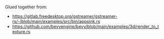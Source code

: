 Glued together from:
- https://gitlab.freedesktop.org/gstreamer/gstreamer-rs/-/blob/main/examples/src/bin/appsink.rs
- https://github.com/bevyengine/bevy/blob/main/examples/3d/render_to_texture.rs